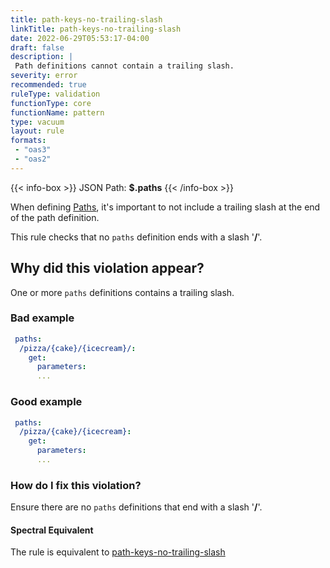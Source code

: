 ```yaml
---
title: path-keys-no-trailing-slash
linkTitle: path-keys-no-trailing-slash
date: 2022-06-29T05:53:17-04:00
draft: false
description: |
 Path definitions cannot contain a trailing slash.
severity: error
recommended: true
ruleType: validation
functionType: core
functionName: pattern
type: vacuum
layout: rule
formats:
 - "oas3"
 - "oas2"
---
```


{{< info-box >}}
JSON Path: __$.paths__
{{< /info-box >}}

When defining [Paths](https://swagger.io/docs/specification/paths-and-operations/), it's important to not include a trailing
slash at the end of the path definition.

This rule checks that no `paths` definition ends with a slash '**/**'.

## Why did this violation appear?

One or more `paths` definitions contains a trailing slash.

### Bad example

```yaml
 paths:
  /pizza/{cake}/{icecream}/:
    get:
      parameters:
      ...
```

### Good example

```yaml
 paths:
  /pizza/{cake}/{icecream}:
    get:
      parameters:
      ...
```

### How do I fix this violation?

Ensure there are no `paths` definitions that end with a slash '**/**'.

#### Spectral Equivalent

The rule is equivalent to [path-keys-no-trailing-slash](https://meta.stoplight.io/docs/spectral/4dec24461f3af-open-api-rules#path-keys-no-trailing-slash)